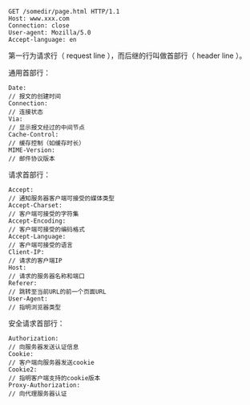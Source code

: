 ```
GET /somedir/page.html HTTP/1.1
Host: www.xxx.com
Connection: close
User-agent: Mozilla/5.0
Accept-language: en
```

第一行为请求行（ request line ），而后继的行叫做首部行（ header line ）。

通用首部行：

```
Date:
// 报文的创建时间
Connection:
// 连接状态
Via:
// 显示报文经过的中间节点
Cache-Control:
// 缓存控制（如缓存时长）
MIME-Version:
// 邮件协议版本
```

请求首部行：

```
Accept:
// 通知服务器客户端可接受的媒体类型
Accept-Charset:
// 客户端可接受的字符集
Accept-Encoding:
// 客户端可接受的编码格式
Accept-Language:
// 客户端可接受的语言
Client-IP:
// 请求的客户端IP
Host:
// 请求的服务器名称和端口
Referer:
// 跳转至当前URL的前一个页面URL
User-Agent:
// 指明浏览器类型
```

安全请求首部行：

```
Authorization:
// 向服务器发送认证信息
Cookie:
// 客户端向服务器发送cookie
Cookie2:
// 指明客户端支持的cookie版本
Proxy-Authorization:
// 向代理服务器认证
```


